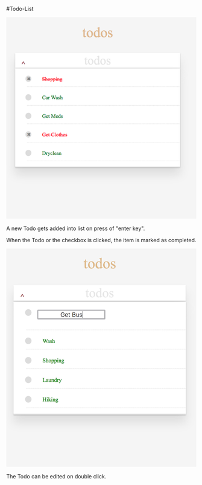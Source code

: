 #Todo-List
 


![Screenshot](./src/Style/Todo.png)

A new Todo gets added into list on press of "enter key".

When the Todo or the checkbox is clicked, the item is marked as completed.


![Screenshot](./src/Style/EditTodo.png)

The Todo can be edited on double click.
